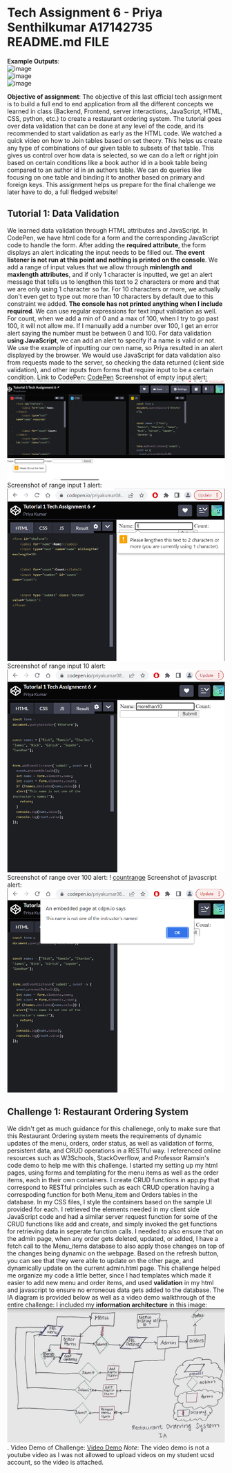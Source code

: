 # Tech Assignment 6 - Priya Senthilkumar A17142735 README.md FILE

**Example Outputs**:  
<img width="486" alt="image" src="https://github.com/priyakumar0817/restaurant/assets/66938260/2c6b858e-1440-48fe-a680-8ae579f8b5e7">   
<img width="323" alt="image" src="https://github.com/priyakumar0817/restaurant/assets/66938260/0dc983d0-72ce-46c0-b985-53311f202755">   
<img width="250" alt="image" src="https://github.com/priyakumar0817/restaurant/assets/66938260/191898bd-b6ba-41bd-921e-1a582f616bb4">








**Objective of assignment**: The objective of this last official tech assignment is to build a full end to end application from all the different concepts we learned in class (Backend, Frontend, server interactions, JavaScript, HTML, CSS, python, etc.) to create a restaurant ordering system. The tutorial goes over data validation that can be done at any level of the code, and its recommended to start validation as early as the HTML code. We watched a quick video on how to Join tables based on set theory. This helps us create any type of combinations of our given table to subsets of that table. This gives us control over how data is selected, so we can do a left or right join based on certain conditions like a book author id in a book table being compared to an author id in an authors table. We can do queries like focusing on one table and binding it to another based on primary and foreign keys. This assignment helps us prepare for the final challenge we later have to do, a full fledged website! 


## **Tutorial 1:** Data Validation
We learned data validation through HTML attributes and JavaScript. In CodePen, we have html code for a form and the corresponding JavaScript code to handle the form. After adding the **required attribute**, the form displays an alert indicating the input needs to be filled out. **The event listener is not run at this point and nothing is printed on the console**. We add a range of input values that we allow through **minlength and maxlength attributes**, 
and if only 1 character is inputted, we get an alert message that tells us to lengthen this text to 2 characters or more and that we are only using 1 character so far. For 10 characters or more, we actually don't even get to type out more than 10 characters by default due to this constraint we added. **The console has not printed anything when I include required**. We can use regular expressions for text input validation as well. For count, when we add a min of 0 and a max of 100, when I try to go past 100, it will not allow me. If I manually add a number over 100, I get an error alert saying the number must be between 0 and 100. For data validation **using JavaScript**, we can add an alert to specify if a name is valid or not. We use the example of inputting our own name, so Priya resulted in an alert displayed by the browser. We would use JavaScript for data validation also from requests made to the server, so checking the data returned (client side validation), and other inputs from forms that require input to be a certain condition. 
Link to CodePen: [CodePen](https://codepen.io/priyakumar0817/pen/yLxaWeQ)
Screenshot of empty input alert: ![empty](images/emptyinput.png)
Screenshot of range input 1 alert: ![minmax](images/rangeinput.png)
Screenshot of range input 10 alert: ![max](images/morethan10.png)
Screenshot of range over 100 alert: ! [countrange](images/countrange.png)
Screenshot of javascript alert: ![alert](images/javascriptalert.png)

## **Challenge 1:** Restaurant Ordering System
We didn't get as much guidance for this challenege, only to make sure that this Restaurant Ordering system meets the requirements of dynamic updates of the menu, orders, order status, as well as validation of forms, persistent data, and CRUD operations in a RESTful way. I referenced online resources such as W3Schools, StackOverflow, and Professor Ramsin's code demo to help me with this challenge. I started my setting up my html pages, using forms and templating for the menu items as well as the order items, each in their own containers. I create CRUD functions in app.py that correspond to RESTful principles such as each CRUD operation having a correspoding function for both Menu_item and Orders tables in the database. In my CSS files, I style the containers based on the sample UI provided for each. I retrieved the elements needed in my client side JavaScript code and had a similar server request function for some of the CRUD functions like add and create, and simply invoked the get functions for retrieving data in seperate function calls. I needed to also ensure that on the admin page, when any order gets deleted, updated, or added, I have a fetch call to the Menu_items database to also apply those changes on top of the changes being dynamic on the webpage. Based on the refresh button, you can see that they were able to update on the other page, and dynamically update on the current admin.html page. This challenge helped me organize my code a little better, since I had templates which made it easier to add new menu and order items, and used **validation** in my html and javascript to ensure no erroneous data gets added to the database. The IA diagram is provided below as well as a video demo walkthrough of the entire challenge: 
I included my **information architecture** in this image: ![IA](images/IARestaurant.png). 
Video Demo of Challenge: [Video Demo](images/Video%20Demo.mp4) *Note*: The video demo is not a youtube video as I was not allowed to upload videos on my student ucsd account, so the video is attached. 
